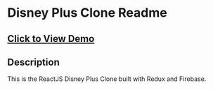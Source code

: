 # Disney Plus Clone Readme

## <a href="https://disney-clone-92ede.firebaseapp.com/" target="_blank">Click to View Demo</a>


## Description
This is the ReactJS Disney Plus Clone built with Redux and Firebase.



